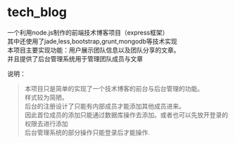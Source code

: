 # tech_blog
一个利用node.js制作的前端技术博客项目（express框架）<br>
其中还使用了jade,less,bootstrap,grunt,mongodb等技术实现<br>
本项目主要实现功能：用户展示团队信息以及团队分享的文章。<br>
并且提供了后台管理系统用于管理团队成员与文章<br>

说明：
<blockquote>
本项目只是简单的实现了一个技术博客的前台与后台管理的功能。<br>
样式较为简陋。<br>
后台的注册设计了只能有内部成员才能添加其他成员进来。<br>
因此首位成员的添加只能通过数据库操作去添加。或者也可以先放开登录的权限去进行添加<br>
后台管理系统的部分操作只能登录后才能操作.
</blockquote>


